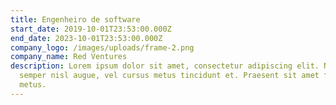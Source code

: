 ```yaml
---
title: Engenheiro de software
start_date: 2019-10-01T23:53:00.000Z
end_date: 2023-10-01T23:53:00.000Z
company_logo: /images/uploads/frame-2.png
company_name: Red Ventures
description: Lorem ipsum dolor sit amet, consectetur adipiscing elit. Nunc
  semper nisl augue, vel cursus metus tincidunt et. Praesent sit amet facilisis
  metus.
---
```

